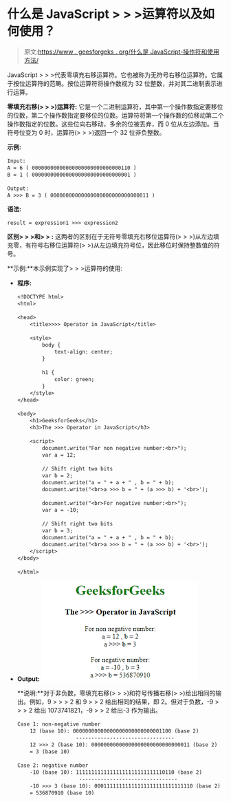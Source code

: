 # 什么是 JavaScript > > >运算符以及如何使用？

> 原文:[https://www . geesforgeks . org/什么是 JavaScript-操作符和使用方法/](https://www.geeksforgeeks.org/what-is-javascript-operator-and-how-to-use-it/)

JavaScript > > >代表零填充右移运算符。它也被称为无符号右移位运算符。它属于按位运算符的范畴。按位运算符将操作数视为 32 位整数，并对其二进制表示进行运算。

**零填充右移(> > >)运算符:**
它是一个二进制运算符，其中第一个操作数指定要移位的位数，第二个操作数指定要移位的位数。运算符将第一个操作数的位移动第二个操作数指定的位数。这些位向右移动，多余的位被丢弃，而 0 位从左边添加。当符号位变为 0 时，运算符(> > >)返回一个 32 位非负整数。

**示例:**

```
Input:
A = 6 ( 00000000000000000000000000000110 )
B = 1 ( 00000000000000000000000000000001 )

Output:
A >>> B = 3 ( 00000000000000000000000000000011 )
```

**语法:**

```
result = expression1 >>> expression2

```

**区别> > >和> > :**
这两者的区别在于无符号零填充右移位运算符(> > >)从左边填充零，有符号右移位运算符(> >)从左边填充符号位，因此移位时保持整数值的符号。

**示例:**本示例实现了> > >运算符的使用:

*   **程序:**

    ```
    <!DOCTYPE html>
    <html>

    <head>
        <title>>>> Operator in JavaScript</title>

        <style>
            body {
                text-align: center;
            }

            h1 {
                color: green;
            }
        </style>
    </head>

    <body>
        <h1>GeeksforGeeks</h1>
        <h3>The >>> Operator in JavaScript</h3>

        <script>
            document.write("For non negative number:<br>");
            var a = 12;

            // Shift right two bits
            var b = 2;
            document.write("a = " + a + " , b = " + b);
            document.write("<br>a >>> b = " + (a >>> b) + '<br>');

            document.write("<br>For negative number:<br>");
            var a = -10;

            // Shift right two bits
            var b = 3; 
            document.write("a = " + a + " , b = " + b);
            document.write("<br>a >>> b = " + (a >>> b) + '<br>');
        </script>
    </body>

    </html>
    ```

*   **Output:**
    ![](img/79d223cb9e87965c568d4047d96c1ab1.png)

    **说明:**对于非负数，零填充右移(> > >)和符号传播右移(> >)给出相同的输出。例如，9 > > > 2 和 9 > > 2 给出相同的结果，即 2。但对于负数，-9 > > > 2 给出 1073741821，-9 > > 2 给出-3 作为输出。

    ```
    Case 1: non-negative number
        12 (base 10): 00000000000000000000000000001100 (base 2)
                       --------------------------------
        12 >>> 2 (base 10): 00000000000000000000000000000011 (base 2)
        = 3 (base 10)

    Case 2: negative number
        -10 (base 10): 11111111111111111111111111110110 (base 2)
                        --------------------------------
        -10 >>> 3 (base 10): 00011111111111111111111111111110 (base 2)
        = 536870910 (base 10) 

    ```